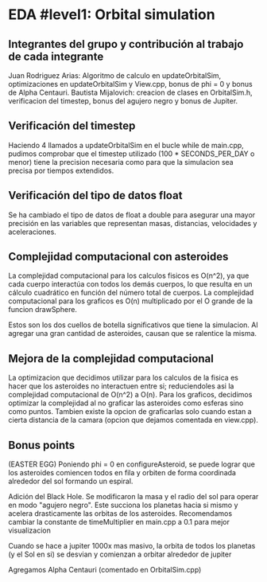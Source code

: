 # EDA #level1: Orbital simulation

## Integrantes del grupo y contribución al trabajo de cada integrante

Juan Rodriguez Arias: Algoritmo de calculo en updateOrbitalSim, optimizaciones en updateOrbitalSim y View.cpp, bonus de phi = 0 y bonus de Alpha Centauri.
Bautista Mijalovich: creacion de clases en OrbitalSim.h, verificacion del timestep, bonus del agujero negro y bonus de Jupiter.

## Verificación del timestep

Haciendo 4 llamados a updateOrbitalSim en el bucle while de main.cpp, pudimos comprobar que el timestep utilizado (100 * SECONDS_PER_DAY o menor) tiene la precision necesaria como para que la simulacion sea precisa por tiempos extendidos.

## Verificación del tipo de datos float

Se ha cambiado el tipo de datos de float a double para asegurar una mayor precisión
en las variables que representan masas, distancias, velocidades y aceleraciones.

## Complejidad computacional con asteroides

La complejidad computacional para los calculos fisicos es O(n^2), ya que cada cuerpo interactúa con todos
los demás cuerpos, lo que resulta en un cálculo cuadrático en función del número total de cuerpos. La complejidad computacional para los graficos es O(n) multiplicado por el O grande de la funcion drawSphere. 

Estos son los dos cuellos de botella significativos que tiene la simulacion. Al agregar una gran cantidad de asteroides, causan que se ralentice la misma.

## Mejora de la complejidad computacional

La optimizacion que decidimos utilizar para los calculos de la fisica es hacer que los asteroides no interactuen entre si; reduciendoles asi la complejidad computacional de O(n^2) a O(n). Para los graficos, decidimos optimizar la complejidad al no graficar las asteroides como esferas sino como puntos. Tambien existe la opcion de graficarlas solo cuando estan a cierta distancia de la camara (opcion que dejamos comentada en view.cpp).

## Bonus points

(EASTER EGG) Poniendo phi = 0 en configureAsteroid, se puede lograr que los asteroides comiencen todos en fila y orbiten de forma coordinada alrededor del sol formando un espiral.

Adición del Black Hole. Se modificaron la masa y el radio del sol para operar en modo "agujero negro". Este succiona los planetas hacia si mismo y acelera drasticamente las orbitas de los asteroides. Recomendamos cambiar la constante de timeMultiplier en main.cpp a 0.1 para mejor visualizacion 

Cuando se hace a jupiter 1000x mas masivo, la orbita de todos los planetas (y el Sol en si) se desvian y comienzan a orbitar alrededor de jupiter

Agregamos Alpha Centauri (comentado en OrbitalSim.cpp)
